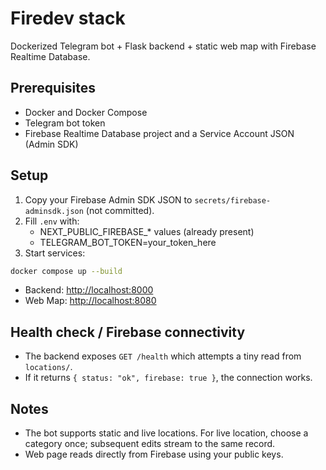 # Firedev stack

Dockerized Telegram bot + Flask backend + static web map with Firebase Realtime Database.

## Prerequisites

- Docker and Docker Compose
- Telegram bot token
- Firebase Realtime Database project and a Service Account JSON (Admin SDK)

## Setup

1. Copy your Firebase Admin SDK JSON to `secrets/firebase-adminsdk.json` (not committed).
2. Fill `.env` with:
   - NEXT_PUBLIC_FIREBASE_* values (already present)
   - TELEGRAM_BOT_TOKEN=your_token_here
3. Start services:

```sh
docker compose up --build
```

- Backend: <http://localhost:8000>
- Web Map: <http://localhost:8080>

## Health check / Firebase connectivity

- The backend exposes `GET /health` which attempts a tiny read from `locations/`.
- If it returns `{ status: "ok", firebase: true }`, the connection works.

## Notes

- The bot supports static and live locations. For live location, choose a category once; subsequent edits stream to the same record.
- Web page reads directly from Firebase using your public keys.

